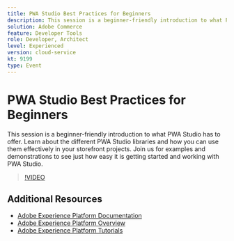 ```yaml
---
title: PWA Studio Best Practices for Beginners
description: This session is a beginner-friendly introduction to what PWA Studio has to offer. Learn about the different PWA Studio libraries and how you can use them effectively in your storefront projects. Join us for examples and demonstrations to see just how easy it is getting started and working with PWA Studio.
solution: Adobe Commerce
feature: Developer Tools
role: Developer, Architect
level: Experienced
version: cloud-service
kt: 9199
type: Event
---
```

# PWA Studio Best Practices for Beginners

This session is a beginner-friendly introduction to what PWA Studio has to offer.
Learn about the different PWA Studio libraries and how you can use them effectively in your storefront projects.
Join us for examples and demonstrations to see just how easy it is getting started and working with PWA Studio.

>[!VIDEO](https://video.tv.adobe.com/v/337764/?quality=12&learn=on&hidetitle=true)

## Additional Resources

- [Adobe Experience Platform Documentation](https://experienceleague.adobe.com/docs/experience-platform.html)
- [Adobe Experience Platform Overview](https://experienceleague.adobe.com/docs/experience-platform/landing/home.html)
- [Adobe Experience Platform Tutorials](https://experienceleague.adobe.com/docs/platform-learn/tutorials/overview.html?lang=en)
